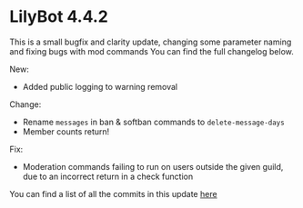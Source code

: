 # LilyBot 4.4.2

This is a small bugfix and clarity update, changing some parameter naming and fixing bugs with mod commands
You can find the full changelog below.

New:
* Added public logging to warning removal

Change:
* Rename `messages` in ban & softban commands to `delete-message-days`
* Member counts return!

Fix:
* Moderation commands failing to run on users outside the given guild, due to an incorrect return in a check function

You can find a list of all the commits in this update [here](https://github.com/hyacinthbots/LilyBot/compare/v4.4.1...v4.4.2)
